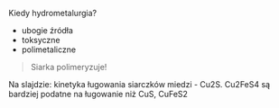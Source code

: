 Kiedy hydrometalurgia?

- ubogie źródła
- toksyczne
- polimetaliczne

> Siarka polimeryzuje! 

Na slajdzie: kinetyka ługowania siarczków miedzi - Cu2S. Cu2FeS4 są bardziej podatne na ługowanie niż CuS, CuFeS2

